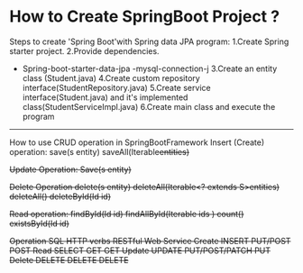 # How to Create SpringBoot Project ?
Steps to create 'Spring Boot'with Spring data JPA program:
1.Create Spring starter project.
2.Provide dependencies.
 - Spring-boot-starter-data-jpa
 -mysql-connection-j
3.Create an entity class (Student.java)
4.Create custom repository interface(StudentRepository.java)
5.Create service interface(Student.java) and it's implemented class(StudentServiceImpl.java)
6.Create main class and execute the program

--------------------------
How to use CRUD operation in SpringBootFramework
Insert (Create) operation:
save(s entity)
saveAll(Iterable<s>entities)
   
Update Operation:
Save(s entity)
  
Delete Operation
delete(s entity)
deleteAll(Iterable<? extends S>entities)
deleteAll()
deleteById(Id id)
  
Read operation:
findById(Id id)
findAllById(Iterable<ID> ids )
count()
existsById(Id id)

   
   
Operation	SQL	   HTTP verbs	  RESTful Web Service
Create	  INSERT	PUT/POST	   POST
Read	  SELECT	GET	           GET
Update	  UPDATE	PUT/POST/PATCH PUT
Delete	  DELETE	DELETE	       DELETE

  

